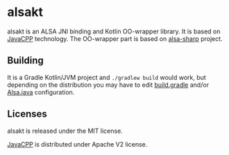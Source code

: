 # alsakt

alsakt is an ALSA JNI binding and Kotlin OO-wrapper library.
It is based on [JavaCPP](https://github.com/bytedeco/javacpp) technology.
The OO-wrapper part is based on [alsa-sharp](https://github.com/atsushieno/alsa-sharp) project.

## Building

It is a Gradle Kotlin/JVM project and `./gradlew build` would work, but
depending on the distribution you may have to edit [build.gradle](alsakt-javacpp/build.gradle#L33) and/or [Alsa.java](alsakt-javacpp/src/main/java/alsakt_presets/Alsa.java) configuration.

## Licenses

alsakt is released under the MIT license.

[JavaCPP](https://github.com/bytedeco/javacpp/) is distributed under Apache V2 license.

